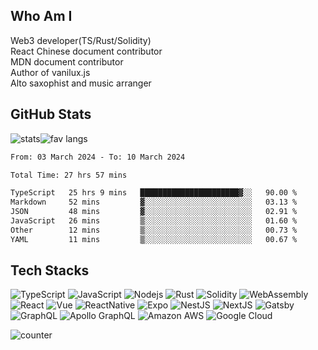 ## Who Am I

Web3 developer(TS/Rust/Solidity)\
React Chinese document contributor\
MDN document contributor\
Author of vanilux.js\
Alto saxophist and music arranger


## GitHub Stats

<div style="display:flex;flex-wrap:no-wrap">
  <img alt="stats" src="https://github-readme-stats.vercel.app/api?username=chiumungzitalexander&show_icons=true&line_height=27&count_private=true&title_color=ffffff&text_color=c9cacc&icon_color=2bbc8a&bg_color=1d1f21" />
  <img alt="fav langs" src="https://github-readme-stats.vercel.app/api/top-langs/?username=chiumungzitalexander&exclude_repo=Amway-Thailand,Hybris-UI-UX-Core-Developmen&title_color=ffffff&text_color=c9cacc&icon_color=2bbc8a&bg_color=1d1f21&langs_count=5&hide=html,css,scss,mdx&hide_progress=true" />
</div>

<!--START_SECTION:waka-->

```txt
From: 03 March 2024 - To: 10 March 2024

Total Time: 27 hrs 57 mins

TypeScript   25 hrs 9 mins   ██████████████████████▓░░   90.00 %
Markdown     52 mins         ▓░░░░░░░░░░░░░░░░░░░░░░░░   03.13 %
JSON         48 mins         ▓░░░░░░░░░░░░░░░░░░░░░░░░   02.91 %
JavaScript   26 mins         ▒░░░░░░░░░░░░░░░░░░░░░░░░   01.60 %
Other        12 mins         ▒░░░░░░░░░░░░░░░░░░░░░░░░   00.73 %
YAML         11 mins         ▒░░░░░░░░░░░░░░░░░░░░░░░░   00.67 %
```

<!--END_SECTION:waka-->

## Tech Stacks

![TypeScript](https://img.shields.io/badge/-TypeScript-1b477a?style=flat-square&logo=typescript)
![JavaScript](https://img.shields.io/badge/-JavaScript-dbc848?style=flat-square&logo=javascript)
![Nodejs](https://img.shields.io/badge/-Nodejs-34692f?style=flat-square&logo=Node.js)
![Rust](https://img.shields.io/badge/-Rust-ffc832?style=flat-square&logo=rust)
![Solidity](https://img.shields.io/badge/-Solidity-5e5e5e?style=flat-square&logo=solidity)
![WebAssembly](https://img.shields.io/badge/-WebAssembly-898989?style=flat-square&logo=webassembly)
![React](https://img.shields.io/badge/-React-4eadc7?style=flat-square&logo=react)
![Vue](https://img.shields.io/badge/-Vue-33a06f?style=flat-square&logo=Vue.js)
![ReactNative](https://img.shields.io/badge/-ReactNative-4eadc7?style=flat-square&logo=react)
![Expo](https://img.shields.io/badge/-Expo-black?style=flat-square&logo=expo)
![NestJS](https://img.shields.io/badge/-NestJS-ea2845?style=flat-square&logo=NestJS)
![NextJS](https://img.shields.io/badge/-Next.js-black?style=flat-square&logo=nextdotjs)
![Gatsby](https://img.shields.io/badge/-Gatsby.js-7026b9?style=flat-square&logo=Gatsby)
![GraphQL](https://img.shields.io/badge/-GraphQL-E10098?style=flat-square&logo=graphql)
![Apollo GraphQL](https://img.shields.io/badge/-Apollo%20GraphQL-311C87?style=flat-square&logo=apollo-graphql)
![Amazon AWS](https://img.shields.io/badge/Amazon%20AWS-eb5f07?style=flat-square&logo=amazon-aws)
![Google Cloud](https://img.shields.io/badge/Google%20Cloud-black?style=flat-square&logo=google)

<p align="left">
  <img
    src="https://komarev.com/ghpvc/?username=chiumuntzitalexander&color=lightgrey&label=Visitors&style=flat-square"
    alt="counter"
  />
</p>
